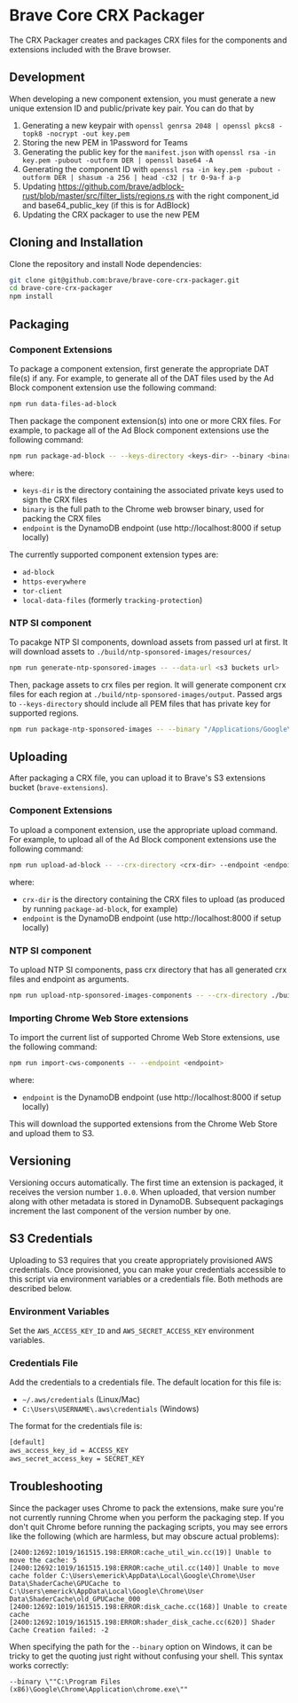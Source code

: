 # Brave Core CRX Packager

The CRX Packager creates and packages CRX files for the components and extensions included with the Brave browser.

## Development

When developing a new component extension, you must generate a new unique extension ID and public/private key pair. You can do that by

1. Generating a new keypair with `openssl genrsa 2048 | openssl pkcs8 -topk8 -nocrypt -out key.pem`
2. Storing the new PEM in 1Password for Teams
3. Generating the public key for the `manifest.json` with `openssl rsa -in key.pem -pubout -outform DER | openssl base64 -A`
4. Generating the component ID with `openssl rsa -in key.pem -pubout -outform DER | shasum -a 256 | head -c32 | tr 0-9a-f a-p`
5. Updating https://github.com/brave/adblock-rust/blob/master/src/filter_lists/regions.rs with the right component_id and base64_public_key (if this is for AdBlock)
5. Updating the CRX packager to use the new PEM

## Cloning and Installation

Clone the repository and install Node dependencies:

```bash
git clone git@github.com:brave/brave-core-crx-packager.git
cd brave-core-crx-packager
npm install
```

## Packaging

### Component Extensions

To package a component extension, first generate the appropriate DAT file(s) if any. For example, to generate all of the DAT files used by the Ad Block component extension use the following command:

```bash
npm run data-files-ad-block
```

Then package the component extension(s) into one or more CRX files. For example, to package all of the Ad Block component extensions use the following command:

```bash
npm run package-ad-block -- --keys-directory <keys-dir> --binary <binary> --endpoint <endpoint>
```

where:

* `keys-dir` is the directory containing the associated private keys used to sign the CRX files
* `binary` is the full path to the Chrome web browser binary, used for packing the CRX files
* `endpoint` is the DynamoDB endpoint (use http://localhost:8000 if setup locally)

The currently supported component extension types are:

* `ad-block`
* `https-everywhere`
* `tor-client`
* `local-data-files` (formerly `tracking-protection`)

### NTP SI component

To pacakge NTP SI components, download assets from passed url at first. It will download assets to `./build/ntp-sponsored-images/resources/`

```bash
npm run generate-ntp-sponsored-images -- --data-url <s3 buckets url>
```

Then, package assets to crx files per region. It will generate component crx files for each region at `./build/ntp-sponsored-images/output`. Passed args to `--keys-directory` should include all PEM files that has private key for supported regions. 

```bash
npm run package-ntp-sponsored-images -- --binary "/Applications/Google\\ Chrome.app/Contents/MacOS/Google\\ Chrome" --keys-directory keys/
```

## Uploading

After packaging a CRX file, you can upload it to Brave's S3 extensions bucket (`brave-extensions`).

### Component Extensions

To upload a component extension, use the appropriate upload command. For example, to upload all of the Ad Block component extensions use the following command:

```bash
npm run upload-ad-block -- --crx-directory <crx-dir> --endpoint <endpoint>
```

where:

* `crx-dir` is the directory containing the CRX files to upload (as produced by running `package-ad-block`, for example)
* `endpoint` is the DynamoDB endpoint (use http://localhost:8000 if setup locally)

### NTP SI component
To upload NTP SI components, pass crx directory that has all generated crx files and endpoint as arguments.
```bash
npm run upload-ntp-sponsored-images-components -- --crx-directory ./build/ntp-sponsored-images/output
```

### Importing Chrome Web Store extensions

To import the current list of supported Chrome Web Store extensions, use the following command:

```bash
npm run import-cws-components -- --endpoint <endpoint>
```

where:

* `endpoint` is the DynamoDB endpoint (use http://localhost:8000 if setup locally)

This will download the supported extensions from the Chrome Web Store and upload them to S3.

## Versioning

Versioning occurs automatically. The first time an extension is packaged, it receives the version number `1.0.0`. When uploaded, that version number along with other metadata is stored in DynamoDB. Subsequent packagings increment the last component of the version number by one.

## S3 Credentials

Uploading to S3 requires that you create appropriately provisioned AWS credentials. Once provisioned, you can make your credentials accessible to this script via environment variables or a credentials file. Both methods are described below.

### Environment Variables

Set the `AWS_ACCESS_KEY_ID` and `AWS_SECRET_ACCESS_KEY` environment variables.

### Credentials File

Add the credentials to a credentials file. The default location for this file is:

* `~/.aws/credentials` (Linux/Mac)
* `C:\Users\USERNAME\.aws\credentials` (Windows)

The format for the credentials file is:

```bash
[default]
aws_access_key_id = ACCESS_KEY
aws_secret_access_key = SECRET_KEY
```

## Troubleshooting

Since the packager uses Chrome to pack the extensions, make sure you're not currently running Chrome when you perform the packaging step. If you don't quit Chrome before running the packaging scripts, you may see errors like the following (which are harmless, but may obscure actual problems):

```
[2400:12692:1019/161515.198:ERROR:cache_util_win.cc(19)] Unable to move the cache: 5
[2400:12692:1019/161515.198:ERROR:cache_util.cc(140)] Unable to move cache folder C:\Users\emerick\AppData\Local\Google\Chrome\User Data\ShaderCache\GPUCache to C:\Users\emerick\AppData\Local\Google\Chrome\User Data\ShaderCache\old_GPUCache_000
[2400:12692:1019/161515.198:ERROR:disk_cache.cc(168)] Unable to create cache
[2400:12692:1019/161515.198:ERROR:shader_disk_cache.cc(620)] Shader Cache Creation failed: -2
```

When specifying the path for the `--binary` option on Windows, it can be tricky to get the quoting just right without confusing your shell. This syntax works correctly:

```
--binary \""C:\Program Files (x86)\Google\Chrome\Application\chrome.exe\""
```
